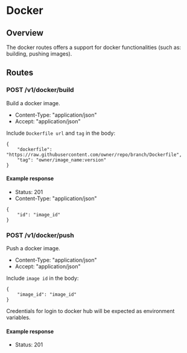 # Docker

## Overview

The docker routes offers a support for docker functionalities (such as: building, pushing images).

## Routes

### POST /v1/docker/build

Build a docker image.

* Content-Type: "application/json"
* Accept: "application/json"

Include `Dockerfile url` and `tag` in the body:

```
{
	"dockerfile": "https://raw.githubusercontent.com/owner/repo/branch/Dockerfile",
	"tag": "owner/image_name:version"
}
```

#### Example response

* Status: 201
* Content-Type: "application/json"

```
{
	"id": "image_id"
}
```

### POST /v1/docker/push

Push a docker image.

* Content-Type: "application/json"
* Accept: "application/json"

Include `image id` in the body:

```
{
	"image_id": "image_id"
}
```

Credentials for login to docker hub will be expected as environment variables.

#### Example response

* Status: 201
